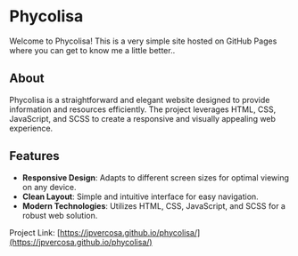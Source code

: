 # Phycolisa

Welcome to Phycolisa! This is a very simple site hosted on GitHub Pages where you can get to know me a little better..

## About

Phycolisa is a straightforward and elegant website designed to provide information and resources efficiently. The project leverages HTML, CSS, JavaScript, and SCSS to create a responsive and visually appealing web experience.

## Features

- **Responsive Design**: Adapts to different screen sizes for optimal viewing on any device.
- **Clean Layout**: Simple and intuitive interface for easy navigation.
- **Modern Technologies**: Utilizes HTML, CSS, JavaScript, and SCSS for a robust web solution.

Project Link: [https://jpvercosa.github.io/phycolisa/](https://jpvercosa.github.io/phycolisa/)
